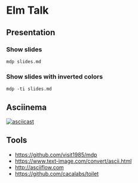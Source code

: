 # Elm Talk

## Presentation

### Show slides

```shell
mdp slides.md
```

### Show slides with inverted colors

```shell
mdp -ti slides.md
```

## Asciinema

[![asciicast](https://asciinema.org/a/mDAarx9MajSDww10St3CtszlJ.svg)](https://asciinema.org/a/mDAarx9MajSDww10St3CtszlJ)

## Tools

* <https://github.com/visit1985/mdp>
* <https://www.text-image.com/convert/ascii.html>
* <http://asciiflow.com>
* <https://github.com/cacalabs/toilet>
